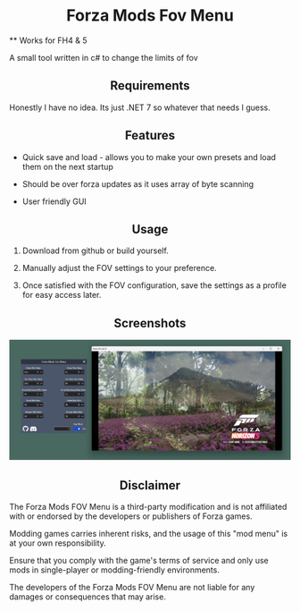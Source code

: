 <h1 align="center">Forza Mods Fov Menu</h1>

** Works for FH4 & 5

A small tool written in c# to change the limits of fov

<h2 align="center">Requirements</h2>

Honestly I have no idea. Its just .NET 7 so whatever that needs I guess.

<h2 align="center">Features</h2>

* Quick save and load - allows you to make your own presets and load them on the next startup

* Should be over forza updates as it uses array of byte scanning

* User friendly GUI

<h2 align="center">Usage</h2>

1. Download from github or build yourself.

2. Manually adjust the FOV settings to your preference.

3. Once satisfied with the FOV configuration, save the settings as a profile for easy access later.

<h2 align="center">Screenshots</h2>

![Screenshot](/Images/Screenshot.png)

<h2 align="center">Disclaimer</h2>

The Forza Mods FOV Menu is a third-party modification and is not affiliated with or endorsed by the developers or publishers of Forza games.

Modding games carries inherent risks, and the usage of this "mod menu" is at your own responsibility.

Ensure that you comply with the game's terms of service and only use mods in single-player or modding-friendly environments.

The developers of the Forza Mods FOV Menu are not liable for any damages or consequences that may arise.
